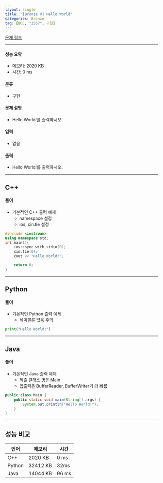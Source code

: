```yaml
---
layout: single
title: "[Bronze V] Hello World"
categories: Bronze
tag: [BOJ, "2557", 구현]
---
```


[문제 링크](https://www.acmicpc.net/problem/2557)

---

#### 성능 요약

  - 메모리: 2020 KB  
  - 시간: 0 ms



#### 분류

  - 구현



#### 문제 설명

  - 
	Hello World!를 출력하시오.



#### 입력

  - 
	없음




#### 출력

  - 
	Hello World!를 출력하시오.

---

## C++

#### 풀이

- 기본적인 C++ 출력 예제
  - namespace 설정
  - ios, cin.tie 설정

``` C++
#include <iostream>
using namespace std;
int main(){
	ios::sync_with_stdio(0);
	cin.tie(0);
	cout << "Hello World!";

	return 0;
}
```

---

## Python

#### 풀이

- 기본적인 Python 출력 예제
  - 세미콜론 없음 주의

``` python
print("Hello World!")
```

---

## Java

#### 풀이

- 기본적인 Java 출력 예제
  - 제출 클래스 명은 Main
  - 입출력은 BufferReader, BufferWriter가 더 빠름

``` Java
public class Main {
    public static void main(String[] args) {
        System.out.println("Hello World!");
    }
}
```

---

## 성능 비교

| 언어   | 메모리   | 시간  |
| ------ | -------- | ----- |
| C++    | 2020 KB  | 0 ms  |
| Python | 32412 KB | 32ms  |
| Java   | 14044 KB | 96 ms |

